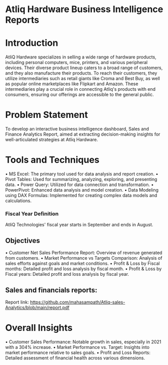 
# Atliq Hardware Business Intelligence Reports
# Introduction
AtliQ Hardware specializes in selling a wide range of hardware products, including personal computers, mice, printers, and various peripheral devices. Their diverse product lineup caters to a broad range of customers, and they also manufacture their products. To reach their customers, they utilize intermediaries such as retail giants like Croma and Best Buy, as well as popular online marketplaces like Flipkart and Amazon. These intermediaries play a crucial role in connecting Atliq's products with end consumers, ensuring our offerings are accessible to the general public.
# Problem Statement
To develop an interactive business intelligence dashboard, Sales and Finance Analytics Report, aimed at extracting decision-making insights for well-articulated strategies at Atliq Hardware.

# Tools and Techniques
•	MS Excel: The primary tool used for data analysis and report creation.
•	Pivot Tables: Used for summarizing, analyzing, exploring, and presenting data.
•	Power Query: Utilized for data connection and transformation.
•	PowerPivot: Enhanced data analysis and model creation.
•	Data Modeling using DAX Formulas: Implemented for creating complex data models and calculations.

### Fiscal Year Definition
AtliQ Technologies' fiscal year starts in September and ends in August.

## Objectives
•	Customer Net Sales Performance Report: Overview of revenue generated from customers.
•	Market Performance vs Targets Comparison: Analysis of sales efforts against goals and market conditions.
•	Profit & Loss by Fiscal months: Detailed profit and loss analysis by fiscal month.
•	Profit & Loss by Fiscal years: Detailed profit and loss analysis by fiscal year.

## Sales and financials reports:
  Report link: https://github.com/mahasampath/Atliq-sales-Analytics/blob/main/report.pdf

# Overall Insights
•	Customer Sales Performance: Notable growth in sales, especially in 2021 with a 304% increase.
•	Market Performance vs. Target: Insights into market performance relative to sales goals.
•	Profit and Loss Reports: Detailed assessment of financial health across various dimensions.


